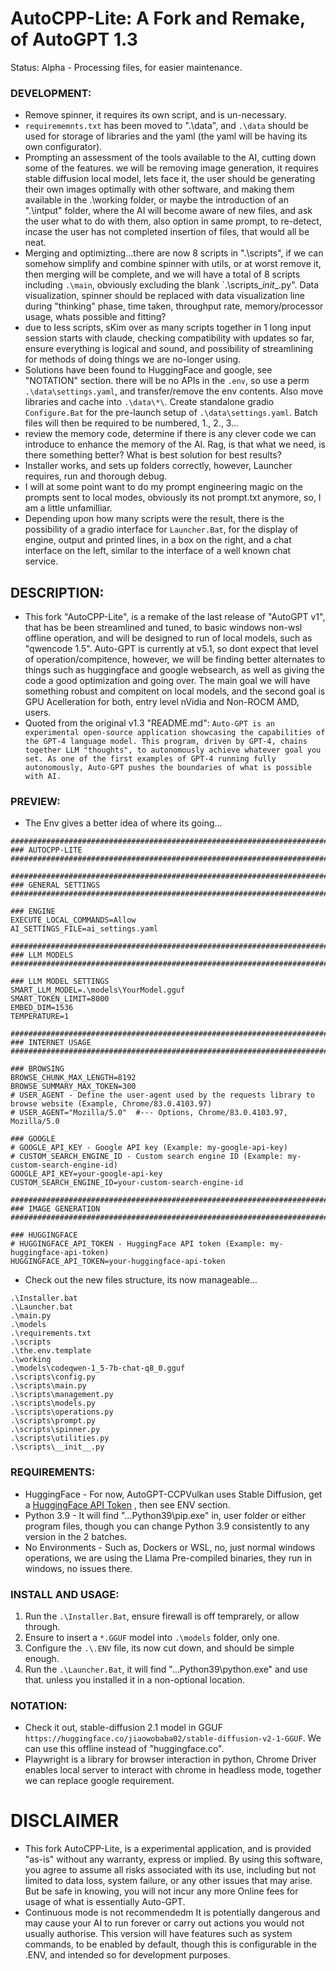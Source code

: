 # AutoCPP-Lite: A Fork and Remake, of AutoGPT 1.3
Status: Alpha - Processing files, for easier maintenance.

### DEVELOPMENT:
- Remove spinner, it requires its own script, and is un-necessary. 
- `requirememnts.txt` has been moved to ".\data", and `.\data` should be used for storage of libraries and the yaml (the yaml will be having its own configurator).
- Prompting an assessment of the tools available to the AI, cutting down some of the features. we will be removing image generation, it requires stable diffusion local model, lets face it, the user should be generating their own images optimally with other software, and making them available in the .\working folder, or maybe the introduction of an ".\intput" folder, where the AI will become aware of new files, and ask the user what to do with them, also option in same prompt, to re-detect, incase the user has not completed insertion of files, that would all be neat.
- Merging and optimizting...there are now 8 scripts in ".\scripts\", if we can somehow simplify and combine spinner with utils, or at worst remove it, then merging will be complete, and we will have a total of 8 scripts including `.\main`, obviously excluding the blank `.\scripts\__init__.py". Data visualization, spinner should be replaced with data visualization line during "thinking" phase, time taken, throughput rate, memory/processor usage, whats possible and fitting?
- due to less scripts, sKim over as many scripts together in 1 long input session starts with claude, checking compatibility with updates so far, ensure everything is logical and sound, and possibility of streamlining for methods of doing things we are no-longer using.
- Solutions have been found to HuggingFace and google, see "NOTATION" section. there will be no APIs in the `.env`, so use a perm `.\data\settings.yaml`, and transfer/remove the env contents. Also move libraries and cache into `.\data\*\`. Create standalone gradio `Configure.Bat` for the pre-launch setup of `.\data\settings.yaml`. Batch files will then be required to be numbered, 1., 2., 3...
- review the memory code, determine if there is any clever code we can introduce to enhance the memory of the AI. Rag, is that what we need, is there something better? What is best solution for best results?
- Installer works, and sets up folders correctly, however, Launcher requires, run and thorough debug.
- I will at some point want to do my prompt engineering magic on the prompts sent to local modes, obviously its not prompt.txt anymore, so, I am a little unfamilliar.
- Depending upon how many scripts were the result, there is the possibility of a gradio interface for `Launcher.Bat`, for the display of engine, output and printed lines, in a box on the right, and a chat interface on the left, similar to the interface of a well known chat service.

## DESCRIPTION:
- This fork "AutoCPP-Lite", is a remake of the last release of "AutoGPT v1", that has be been streamlined and tuned, to basic windows non-wsl offline operation, and will be designed to run of local models, such as "qwencode 1.5". Auto-GPT is currently at v5.1, so dont expect that level of operation/compitence, however, we will be finding better alternates to things such as huggingface and google websearch, as well as giving the code a good optimization and going over. The main goal we will have something robust and compitent on local models, and the second goal is GPU Acelleration for both, entry level nVidia and Non-ROCM AMD, users. 
- Quoted from the original v1.3 "README.md": `Auto-GPT is an experimental open-source application showcasing the capabilities of the GPT-4 language model. This program, driven by GPT-4, chains together LLM "thoughts", to autonomously achieve whatever goal you set. As one of the first examples of GPT-4 running fully autonomously, Auto-GPT pushes the boundaries of what is possible with AI.`

### PREVIEW:
- The Env gives a better idea of where its going...
```
################################################################################
### AUTOCPP-LITE 
################################################################################

################################################################################
### GENERAL SETTINGS
################################################################################

### ENGINE
EXECUTE_LOCAL_COMMANDS=Allow
AI_SETTINGS_FILE=ai_settings.yaml

################################################################################
### LLM MODELS
################################################################################

### LLM MODEL SETTINGS
SMART_LLM_MODEL=.\models\YourModel.gguf
SMART_TOKEN_LIMIT=8000
EMBED_DIM=1536
TEMPERATURE=1

################################################################################
### INTERNET USAGE
################################################################################

### BROWSING
BROWSE_CHUNK_MAX_LENGTH=8192
BROWSE_SUMMARY_MAX_TOKEN=300
# USER_AGENT - Define the user-agent used by the requests library to browse website (Example, Chrome/83.0.4103.97)
# USER_AGENT="Mozilla/5.0"  #--- Options, Chrome/83.0.4103.97, Mozilla/5.0

### GOOGLE
# GOOGLE_API_KEY - Google API key (Example: my-google-api-key)
# CUSTOM_SEARCH_ENGINE_ID - Custom search engine ID (Example: my-custom-search-engine-id)
GOOGLE_API_KEY=your-google-api-key
CUSTOM_SEARCH_ENGINE_ID=your-custom-search-engine-id

################################################################################
### IMAGE GENERATION
################################################################################

### HUGGINGFACE
# HUGGINGFACE_API_TOKEN - HuggingFace API token (Example: my-huggingface-api-token)
HUGGINGFACE_API_TOKEN=your-huggingface-api-token
```
- Check out the new files structure, its now manageable...
```
.\Installer.bat
.\Launcher.bat
.\main.py
.\models
.\requirements.txt
.\scripts
.\the.env.template
.\working
.\models\codeqwen-1_5-7b-chat-q8_0.gguf
.\scripts\config.py
.\scripts\main.py
.\scripts\management.py
.\scripts\models.py
.\scripts\operations.py
.\scripts\prompt.py
.\scripts\spinner.py
.\scripts\utilities.py
.\scripts\__init__.py
```

### REQUIREMENTS:
- HuggingFace - For now, AutoGPT-CCPVulkan uses Stable Diffusion, get a [HuggingFace API Token](https://huggingface.co/settings/tokens) , then see ENV section.
- Python 3.9 - It will find "...Python39\pip.exe" in, user folder or either program files, though you can change Python 3.9 consistently to any version in the 2 batches.
- No Environments - Such as, Dockers or WSL, no, just normal windows operations, we are using the Llama Pre-compiled binaries, they run in windows, no issues there. 

### INSTALL AND USAGE:
1. Run the `.\Installer.Bat`, ensure firewall is off temprarely, or allow through. 
2. Ensure to insert a `*.GGUF` model into `.\models` folder, only one.
2. Configure the `.\.ENV` file, its now cut down, and should be simple enough.
3. Run the `.\Launcher.Bat`, it will find "...Python39\python.exe" and use that. unless you installed it in a non-optional location.

### NOTATION:
- Check it out, stable-diffusion 2.1 model in GGUF `https://huggingface.co/jiaowobaba02/stable-diffusion-v2-1-GGUF`. We can use this offline instead of "huggingface.co".
- Playwright is a library for browser interaction in python, Chrome Driver enables local server to interact with chrome in headless mode, together we can replace google requirement.

# DISCLAIMER
- This fork AutoCPP-Lite, is a experimental application, and is provided "as-is" without any warranty, express or implied. By using this software, you agree to assume all risks associated with its use, including but not limited to data loss, system failure, or any other issues that may arise. But be safe in knowing, you will not incur any more Online fees for usage of what is essentially Auto-GPT. 
- Continuous mode is not recommendedm It is potentially dangerous and may cause your AI to run forever or carry out actions you would not usually authorise. This version will have features such as system commands, to be enabled by default, though this is configurable in the .ENV, and intended so for development purposes.
